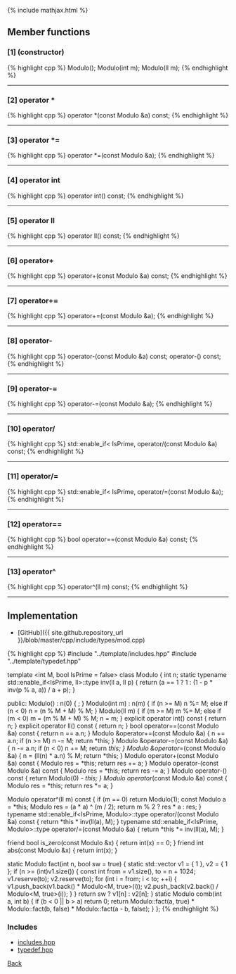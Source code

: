 {% include mathjax.html %}

## Member functions

### [1] (constructor)
{% highlight cpp %}
Modulo();
Modulo(int m);
Modulo(ll m);
{% endhighlight %}


---------------------------------------

### [2] operator *
{% highlight cpp %}
operator *(const Modulo &a) const;
{% endhighlight %}


---------------------------------------

### [3] operator *=
{% highlight cpp %}
operator *=(const Modulo &a);
{% endhighlight %}


---------------------------------------

### [4] operator int
{% highlight cpp %}
operator int() const;
{% endhighlight %}


---------------------------------------

### [5] operator ll
{% highlight cpp %}
operator ll() const;
{% endhighlight %}


---------------------------------------

### [6] operator+
{% highlight cpp %}
operator+(const Modulo &a) const;
{% endhighlight %}


---------------------------------------

### [7] operator+=
{% highlight cpp %}
operator+=(const Modulo &a);
{% endhighlight %}


---------------------------------------

### [8] operator-
{% highlight cpp %}
operator-(const Modulo &a) const;
operator-() const;
{% endhighlight %}


---------------------------------------

### [9] operator-=
{% highlight cpp %}
operator-=(const Modulo &a);
{% endhighlight %}


---------------------------------------

### [10] operator/
{% highlight cpp %}
std::enable_if< IsPrime, operator/(const Modulo &a) const;
{% endhighlight %}


---------------------------------------

### [11] operator/=
{% highlight cpp %}
std::enable_if< IsPrime, operator/=(const Modulo &a);
{% endhighlight %}


---------------------------------------

### [12] operator==
{% highlight cpp %}
bool operator==(const Modulo &a) const;
{% endhighlight %}


---------------------------------------

### [13] operator^
{% highlight cpp %}
operator^(ll m) const;
{% endhighlight %}


---------------------------------------

## Implementation

- [GitHub]({{ site.github.repository_url }}/blob/master/cpp/include/types/mod.cpp)

{% highlight cpp %}
#include "../template/includes.hpp"
#include "../template/typedef.hpp"

template <int M, bool IsPrime = false> class Modulo {
  int n;
  static typename std::enable_if<IsPrime, ll>::type inv(ll a, ll p) {
    return (a == 1 ? 1 : (1 - p * inv(p % a, a)) / a + p);
  }

public:
  Modulo() : n(0) { ; }
  Modulo(int m) : n(m) {
    if (n >= M)
      n %= M;
    else if (n < 0)
      n = (n % M + M) % M;
  }
  Modulo(ll m) {
    if (m >= M)
      m %= M;
    else if (m < 0)
      m = (m % M + M) % M;
    n = m;
  }
  explicit operator int() const { return n; }
  explicit operator ll() const { return n; }
  bool operator==(const Modulo &a) const { return n == a.n; }
  Modulo &operator+=(const Modulo &a) {
    n += a.n;
    if (n >= M) n -= M;
    return *this;
  }
  Modulo &operator-=(const Modulo &a) {
    n -= a.n;
    if (n < 0) n += M;
    return *this;
  }
  Modulo &operator*=(const Modulo &a) {
    n = (ll(n) * a.n) % M;
    return *this;
  }
  Modulo operator+(const Modulo &a) const {
    Modulo res = *this;
    return res += a;
  }
  Modulo operator-(const Modulo &a) const {
    Modulo res = *this;
    return res -= a;
  }
  Modulo operator-() const { return Modulo(0) - *this; }
  Modulo operator*(const Modulo &a) const {
    Modulo res = *this;
    return res *= a;
  }

  Modulo operator^(ll m) const {
    if (m == 0) return Modulo(1);
    const Modulo a = *this;
    Modulo res = (a * a) ^ (m / 2);
    return m % 2 ? res * a : res;
  }
  typename std::enable_if<IsPrime, Modulo>::type
  operator/(const Modulo &a) const {
    return *this * inv(ll(a), M);
  }
  typename std::enable_if<IsPrime, Modulo>::type operator/=(const Modulo &a) {
    return *this *= inv(ll(a), M);
  }

  friend bool is_zero(const Modulo &x) { return int(x) == 0; }
  friend int abs(const Modulo &x) { return int(x); }

  static Modulo fact(int n, bool sw = true) {
    static std::vector<Modulo> v1 = { 1 }, v2 = { 1 };
    if (n >= (int)v1.size()) {
      const int from = v1.size(), to = n + 1024;
      v1.reserve(to);
      v2.reserve(to);
      for (int i = from; i < to; ++i) {
        v1.push_back(v1.back() * Modulo<M, true>(i));
        v2.push_back(v2.back() / Modulo<M, true>(i));
      }
    }
    return sw ? v1[n] : v2[n];
  }
  static Modulo comb(int a, int b) {
    if (b < 0 || b > a) return 0;
    return Modulo::fact(a, true) * Modulo::fact(b, false) *
           Modulo::fact(a - b, false);
  }
};
{% endhighlight %}

### Includes

- [includes.hpp](../template/includes)
- [typedef.hpp](../template/typedef)

[Back](../..)
